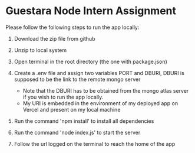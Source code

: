 # Guestara Node Intern Assignment

Please follow the following steps to run the app locally:

1. Download the zip file from github
2. Unzip to local system
3. Open terminal in the root directory (the one with package.json)
4. Create a .env file and assign two variables PORT and DBURI, DBURI is supposed to be the link to the remote mongo server

   - Note that the DBURI has to be obtained from the mongo atlas server if you wish to run the app locally.
   - My URI is embedded in the environment of my deployed app on Vercel and present on my local machine

5. Run the command 'npm install' to install all dependencies
6. Run the command 'node index.js' to start the server
7. Follow the url logged on the terminal to reach the home of the app
